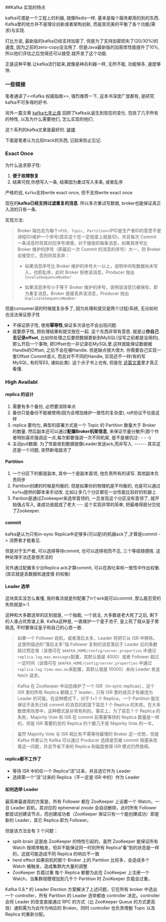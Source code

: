 ##Kafka 实现的特点

kafka可谓是一个工程上的利器, 就像Redis一样, 基本是每个服务都用的到的东西. Kafka里的地方并不是理论创新或者架构创新, 而是其完美的平衡了各个功能(需求)与实现. 

打比方说, 最新版的kafka已经支持加密了, 但是为了支持加密损失了(20/30%)的速度, 因为之前的zero-copy没法用了. 但是Java最新版的加密库性能提升了10%, 所以他们评估之后觉得还可以接受.就开发了这个功能.

正是这种平衡.让kafka流行起来,就像是神兵利器一样, 无所不能, 功能够多, 速度够快.



### 一些链接

笔者通读了<<Kafka 权威指南>>, 强烈推荐一下, 这本书深度广度都有, 是研究kafka不可多得的好书.

另外一篇文章 [kafka七年止痒](https://mp.weixin.qq.com/s/x3l9eKN0-DKIfDOmpkal8Q) 回顾了kafka从诞生到现在的变化. 包括了几乎所有的特性, 以及为什么需要他们, 怎么实现的他们.

这个系列的kafka文章是最好的. [链接](https://www.infoq.cn/profile/1278686?menu=publish)



下面是笔者认为比较track的东西, 记起来防止忘记.

### Exact Once

为什么追求原子性:

1. **便于故障恢复**
2. 结果可控,你想写入一条, 结果因为重试写入多条, 或者乱序



严格的说, `Kafka`支持write exact once, 但不支持write exact once

现在的**kafka已经支持过滤重复的消息**. 所以多次重试写数据, broker也能保证真正入流的只有一条. 

实现方法: 

>  Broker 端也会为每个`<PID, Topic, Partition>`(PID是生产者ID的意思不是进程ID)维护一个序号(其实这个在一定程度上就是ID)，并且每次 Commit 一条消息时将其对应序号递增。对于接收的每条消息，如果其序号比 Broker 维护的序号（即最后一次 Commit 的消息的序号）大一，则 Broker 会接受它，否则将其丢弃：
>
> - 如果消息序号比 Broker 维护的序号大一以上，说明中间有数据尚未写入，也即乱序，此时 Broker 拒绝该消息，Producer 抛出`InvalidSequenceNumber`
>
> - 如果消息序号小于等于 Broker 维护的序号，说明该消息已被保存，即为重复消息，Broker 直接丢弃该消息，Producer 抛出`DuplicateSequenceNumber`

但是consumer读的时候就复杂多了, 因为处理和提交是两个过程/系统, 无论如何也没法保证原子性

- 不保证原子性, 使用**幂等性**,保证多次读也不会出现问题.
- 就要原子性, 把处理结果和提交放在一起. 这个东西非常有意思. 就是让**你自己去记录offset**, 比如你处理之后要把数据更新到MySQL(没写之前都是没用的), 那么开启一个事物, 把Offset也一并记录在MySQL里.这样就能保证数据被Handle的Offset, 之后不会在被Handle. 但是缺点很大很大. 你需要自己实现一套Offset Commit语义, 而且对不不同的Handle, 实现还不一样(有的写MySQL, 有的写ES, 诸如此类). 这个点子书上也有, 但是在 [这篇文章](https://www.infoq.cn/article/kafka-analysis-part-1)里才真正看懂.



### High Availabl

#### replica 的设计

1. 需要有多个备份, 必然要消除单点
2. 备份只是备份不能被使用(因为会增加维护一致性的复杂度), raft协议不也是这样
3. replica 要均匀, 典型的部署方式是一个 Topic 的 Partition 数量大于 Broker 的数量. 然后副本还可以通过**配置Broker机架信息**, 来保证尽量分散开(那个作者特别喜欢强调这一点,每次都要强调一次不同机架, 是不是被坑过- - - -)
4. 主动pull数据. 为了性能收到数据就像Leader发送ack,而非写入.         ------   其实这还是一个问题, 突然断电就凉了

#### Partition

1. 一个分区下的都是副本, 其中一个是副本首领, 他负责所有的读写. 其他副本负责同步
2. Partition创建的时候是均衡的. 但是如果你的物理机是不均衡的, 也是可以通过`Kafka`提供的脚本来手动改. 比如让多几个分区都在一台性能比较好的机器上
3. Parition是通过Zookeeper来选举首领的, 一旦发现这个分区没有首领了, 就开始强占写入, 谁成功谁就成了老大  ---    这个实现非常的简单, 把最难得部分交给了Zookeeper. 

#### commit

kafka是认为只有in-sync Replica中足够多(可以配)的机器ack了,才算是commit  -> 消费者才能看见.

但是对于生产者, 可以选择等待commit, 也可以选择视而不见, 三个等级随便挑.  这种处理手法还是很灵活的

另外通过配置多少台Replica ack才算commit, 可以在吞吐率和一致性中作出权衡.(其实就是丢数据和速度慢 的权衡)



#### Leader 选举

这块其实没怎么看懂, 我的看法就是你配置了n个ack就可以commit, 那么能忍受的失败就是n-1. 

这种和大多数选举的区别就是, 一个独裁, 一个民主, 大多数是老大死了之后, 剩下的人谁占优势谁上来. Kafka这种是, 一直维护一个皇子池子, 皇上死了就从皇子里挑选, 平时要保证皇子和自己的心思一致.

> 如果一个 Follower 宕机，或者落后太多，Leader 将把它从 ISR 中移除。这里所描述的“落后太多”指 Follower 复制的消息落后于 Leader 后的条数超过预定值（该值可在 `$KAFKA_HOME/config/server.properties` 中通过`replica.lag.max.messages`配置，其默认值是 4000）或者 Follower 超过一定时间（该值可在 `$KAFKA_HOME/config/server.properties` 中通过`replica.lag.time.max.ms`来配置，其默认值是 10000）未向 Leader 发送 fetch 请求。

>  Kafka 在 ZooKeeper 中动态维护了一个 ISR（in-sync replicas），这个 ISR 里的所有 Replica 都跟上了 leader，只有 ISR 里的成员才有被选为 Leader 的可能。在这种模式下，对于 f+1 个 Replica，一个 Partition 能在保证不丢失已经 commit 的消息的前提下容忍 f 个 Replica 的失败。在大多数使用场景中，这种模式是非常有利的。事实上，为了容忍 f 个 Replica 的失败，Majority Vote 和 ISR 在 commit 前需要等待的 Replica 数量是一样的，但是 ISR 需要的总的 Replica 的个数几乎是 Majority Vote 的一半。

> 虽然 Majority Vote 与 ISR 相比有不需等待最慢的 Broker 这一优势，但是 Kafka 作者认为 Kafka 可以通过 Producer 选择是否被 commit 阻塞来改善这一问题，并且节省下来的 Replica 和磁盘使得 ISR 模式仍然值得。

 

#### replica都不工作了

- 等待 ISR 中的任一个 Replica“活”过来，并且选它作为 Leader
- 选择第一个“活”过来的 Replica（不一定是 ISR 中的）作为 Leader



#### 如何选举 Leader

最简单最直观的方案是，所有 Follower 都在 ZooKeeper 上设置一个 Watch，一旦 Leader 宕机，其对应的 ephemeral znode 会自动删除，此时所有 Follower 都尝试创建该节点，而创建成功者（ZooKeeper 保证只有一个能创建成功）即是新的 Leader，其它 Replica 即为 Follower。

但是该方法会有 3 个问题：

- split-brain 这是由 ZooKeeper 的特性引起的，虽然 ZooKeeper 能保证所有 Watch 按顺序触发，但并不能保证同一时刻所有 Replica“看”到的状态是一样的，这就可能造成不同 Replica 的响应不一致
- herd effect 如果宕机的那个 Broker 上的 Partition 比较多，会造成多个 Watch 被触发，造成集群内大量的调整
- ZooKeeper 负载过重 每个 Replica 都要为此在 ZooKeeper 上注册一个 Watch，当集群规模增加到几千个 Partition 时 ZooKeeper 负载会过重。

Kafka 0.8.* 的 Leader Election 方案解决了上述问题，它在所有 broker 中选出一个 controller，所有 Partition 的 Leader 选举都由 controller 决定。controller 会将 Leader 的改变直接通过 RPC 的方式（比 ZooKeeper Queue 的方式更高效）通知需为为此作为响应的 Broker。同时 controller 也负责增删 Topic 以及 Replica 的重新分配。



